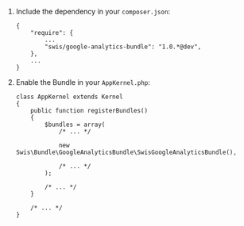 

1. Include the dependency in your ```composer.json```:
    ```
    {
        "require": {
            ...
            "swis/google-analytics-bundle": "1.0.*@dev",
        },
        ...
    }

    ```
2. Enable the Bundle in your ```AppKernel.php```:
    ```
    class AppKernel extends Kernel
    {
        public function registerBundles()
        {
            $bundles = array(
                /* ... */

                new Swis\Bundle\GoogleAnalyticsBundle\SwisGoogleAnalyticsBundle(),

                /* ... */
            );

            /* ... */
        }

        /* ... */
    }

    ```
